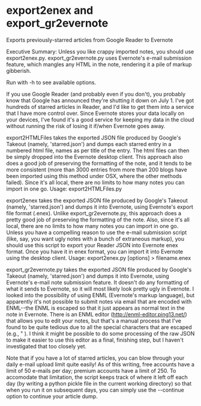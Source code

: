 export2enex and export_gr2evernote
==================

Exports previously-starred articles from Google Reader to Evernote

Executive Summary: Unless you like crappy imported notes, you should use export2enex.py.
export_gr2evernote.py uses Evernote's e-mail submission feature, which mangles
any HTML in the note, rendering it a pile of markup gibberish.

Run with -h to see available options.

If you use Google Reader (and probably even if you don't), you probably know 
that Google has announced they're shutting it down on July 1.  I've
got hundreds of starred articles in Reader, and I'd like to get them into
a service that I have more control over.  Since Evernote stores your data
locally on your devices, I've found it's a good service for keeping my 
data in the cloud without running the risk of losing it if/when Evernote
goes away.

export2HTMLFiles takes the exported JSON file produced by Google's Takeout
(namely, 'starred.json') and dumps each starred entry in a numbered html file,
names as per title of the entry. The html files can then be simply dropped into the
Evernote desktop client.
This approach also does a good job of preserving the formatting of the note, and
it tends to be more consistent (more than 3000 entries from more than 200 blogs
have been imported using this method under OSX, where the other methods failed).
Since it's all local, there are no limits to how many notes you can  import in one go.
    Usage: export2HTMLFiles.py

export2enex takes the exported JSON file produced by Google's Takeout
(namely, 'starred.json') and dumps it into Evernote, using Evernote's 
export file format (.enex).  Unlike export_gr2evernote.py, this approach
does a pretty good job of preserving the formatting of the note.  Also,
since it's all local, there are no limits to how many notes you can 
import in one go.  Unless you have a compelling reason to use the 
e-mail submission script (like, say, you want ugly notes with a bunch
of extraneous markup), you should use this script to export your Reader
JSON into Evernote enex format.  Once you have it in enex format, you
can import it into Evernote using the desktop client.
    Usage: export2enex.py [options] > filename.enex

export_gr2evernote.py takes the exported JSON file produced by Google's 
Takeout (namely, 'starred.json') and dumps it into Evernote, using Evernote's 
e-mail note submission feature.  It doesn't do any formatting of what it
sends to Evernote, so it will most likely look pretty ugly in Evernote.
I looked into the possibility of using ENML (Evernote's markup language),
but apparently it's not possible to submit notes via email that are encoded with
ENML--the ENML is escaped so that it just appears as normal text in the note 
in Evernote.
There is an ENML editor (http://enml-editor.ping13.net/) that allows you 
to edit your notes, but that's a manual process that I've found to be
quite tedious due to all the special characters that are escaped (e.g.,
&quot; ).  I think it might be possible to do some processing of the raw 
JSON to make it easier to use this editor as a final, finishing step, but
I haven't investigated that too closely yet.

Note that if you have a lot of starred articles, you can blow through your 
daily e-mail upload limit quite easily!  As of this writing, free accounts 
have a limit of 50 e-mails per day; premium accounts have a limit of 250.
To accomodate that limitation, the script keeps track of where it left off 
each day (by writing a python pickle file in the current working directory) 
so that when you run it on subsequent days, you can simply use the --continue 
option to continue your article dump.
